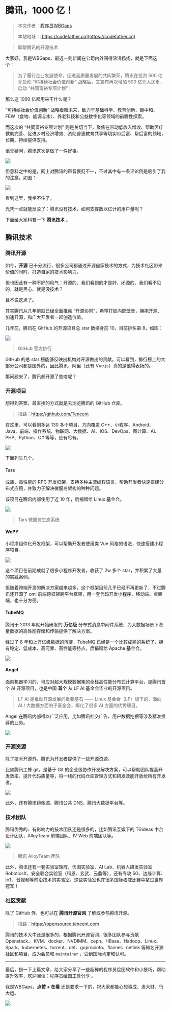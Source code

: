 # 腾讯，1000 亿！

> 本文作者：[程序员WBGaps](https://yuyuanweb.feishu.cn/wiki/Abldw5WkjidySxkKxU2cQdAtnah)
>
> 本站地址：[https://codefather.cn](https://codefather.cn)

> 聊聊腾讯的开源技术

大家好，我是WBGaps，最近一则新闻在公司内外闹得沸沸扬扬，就是下面这个：

> 为了履行企业发展使命，促进高质量发展的共同繁荣，腾讯在投资 500 亿元启动 “可持续社会价值创新” 战略后，又宣布再次增加 500 亿元人民币，启动 “共同富裕专项计划”！

那么这 1000 亿都用来干什么呢？

“可持续社会价值创新” 战略着眼未来，致力于基础科学、教育创新、碳中和、FEW（食物、能源与水）、养老科技和公益数字化等领域的前瞻性探索。

而这次的 “共同富裕专项计划”  则是关切当下，聚焦在带动低收入增收、帮助医疗救助完善、促进乡村经济增效、资助普惠教育共享等切实带后富、帮后富的领域，长期、持续提供支持。

毫无疑问，腾讯这次是做了一件好事。

![](https://pic.yupi.icu/5563/202311091223057.png)

但意料之中的是，网上对腾讯的声音褒贬不一，不过其中有一条评论倒是吸引了我的注意，如图：

![](https://pic.yupi.icu/5563/202311091223033.png)

看到这里，我坐不住了。

光凭一点就能反驳了：腾讯没有技术，如何支撑数以亿计的用户量呢？

下面给大家科普一下 **腾讯技术** 。

## 腾讯技术

### 腾讯开源

如今，**开源** 已十分流行，很多公司都通过开源自家技术的方式，为技术社区带来价值的同时，打造自家的技术影响力。

但也因此有一种不好的风气：开源的、我们看到的才是好，闭源的、我们看不见的，就是黑心、就是没技术？

且不说这点了。

其实腾讯从几年前就已经全面推动 “开源协同”，希望打破内部壁垒，拥抱开源、加速开源，和广大开发者一起创造价值。

几年前，腾讯在 GitHub 的开源项目总 star 数挤身前 10，目前排名第 8，如图：

![](https://pic.yupi.icu/5563/202311091223046.png)

> GitHub 官方排行

GitHub 的总 star 榜能够反映出机构对开源做出的贡献，可以看到，排行榜上的大部分公司都是国外的，因此腾讯、阿里（还有 Vue.js）真的是值得表扬的。

那问题来了，腾讯都开源了些啥呢？

### 开源项目

想得到答案，最直接的方式就是去浏览腾讯的 GitHub 仓库。

> 指路：https://github.com/Tencent

在这里，可以看到多达 130 多个项目，方向覆盖 C++、小程序、Android、Java、前端、操作系统、物联网、大数据、AI、IOS、DevOps、图计算、AI、PHP、Python、C# 等等，应有尽有。

![](https://pic.yupi.icu/5563/202311091223051.png)

下面列举几个。

#### Tars

成熟、高性能的 RPC 开发框架，支持多种主流编程语言，帮助开发者快速搭建分布式应用，并致力于解决微服务架构的种种问题。

该项目在腾讯内部使用了近 10 年，后捐赠给 Linux 基金会。

![](https://pic.yupi.icu/5563/202311091223070.png)

> Tars 微服务生态系统

#### WePY

小程序组件化开发框架，可以帮助开发者使用类 Vue 风格的语法，快速搭建小程序项目。

![](https://pic.yupi.icu/5563/202311091223982.png)

这个项目在前期成就了很多小程序开发者，收获了 2w 多个 star，并积累了大量的实践案例。

但随着跨端开发的解决方案越来越多，这个框架目前几乎已经不再更新了，不过腾讯还开源了 omi 前端跨框架跨平台框架，用一套代码开发小程序、移动端、桌面端，也十分方便。

#### TubeMQ

腾讯于 2013 年就开始研发的 **万亿级** 分布式消息中间件系统，为大数据场景下海量数据的高性能存储和传输提供了解决方案。

经过了 8 年和上万亿级数据的沉淀，TubeMQ 已经是一个比较成熟的系统了，拥有稳定、低成本、高可靠、高性能等特点，后捐赠给 Apache 基金会。

![](https://pic.yupi.icu/5563/202311091223533.jpeg)

#### Angel

面向机器学习的、可应对超大规模数据集的全栈高性能分布式计算平台，是腾讯首个 AI 开源项目，也是中国 **首个** 从 LF AI 基金会毕业的开源项目。

> LF AI 是推动开源发展的重要基石 —— Linux 基金会（LF）旗下的，面向 AI / 大数据方面的子基金会，孵化了很多 AI 方面的优秀项目。

Angel 在腾讯内部得以广泛应用，比如腾讯社交广告、用户数据挖掘等涉及精准推荐的业务。

![](https://pic.yupi.icu/5563/202311091223532.png)

### 开源资源

除了技术开源外，腾讯为开发者提供了一些开源资源。

比如腾讯工蜂 git，是基于 Git 的企业级协作开发解决方案，可以帮助团队提高开发效率、提升代码质量等，将一线的代码仓库管理方式和研发效能开放给所有开发者。

![](https://pic.yupi.icu/5563/202311091223606.png)

此外，还有腾讯镜像源、腾讯公共 DNS、腾讯大数据平台等。

### 技术团队

腾讯优秀的、有影响力的技术团队还是很多的，比如腾讯互娱下的 TGideas 中台设计团队，AlloyTeam 前端团队、IV Web 前端团队等。

![](https://pic.yupi.icu/5563/202311091223599.jpeg)

> 腾讯 AlloyTeam 团队

此外，腾讯还有一套实验室矩阵，优图实验室、AI Lab、机器人研发实验室 RoboticsX、安全联合实验室（科恩、玄武、云鼎等），还有专攻 5G、边缘计算、IoT、音视频等前沿技术的实验室。这些实验室也在很多国际权威比赛中拿过世界冠军！

### 社区贡献

除了 GitHub 外，也可以在 **腾讯开源官网** 了解或参与腾讯开源。

> 指路：https://opensource.tencent.com

腾讯的技术大牛还是很多的，根据腾讯开源官网，很多团队参与贡献 Openstack、 KVM、docker、NVDIMM、ceph、HBase、Hadoop、Linux、Spark、kubernetes、torrent、dht、goprocinfo、flannel、netlink 等知名开源社区和项目，成为会员和 `maintainer` ，受到国际肯定和认可。



------


最后，捞一下上篇文章，给大家分享了一些超棒的程序员绘图软件和小技巧，帮助提升效率，欢迎阅读：[程序员绘图工具分享](https://mp.weixin.qq.com/s?__biz=MzI1NDczNTAwMA==&mid=2247500493&idx=1&sn=26433cdde06f2bde7a1799564793c991&scene=21#wechat_redirect) 。

我是WBGaps，**点赞 + 在看** 还是要求一下的，祝大家都能心想事成、发大财、行大运。

![](https://pic.yupi.icu/5563/202311091223621.png)